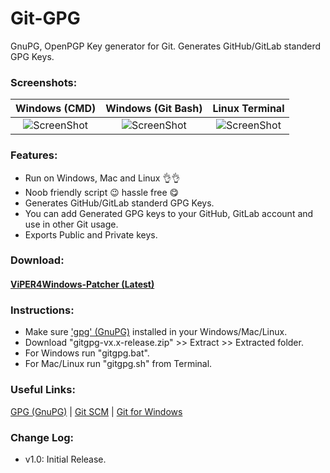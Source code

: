 # Git-GPG
GnuPG, OpenPGP Key generator for Git.
Generates GitHub/GitLab standerd GPG Keys.

### Screenshots:
Windows (CMD)            |  Windows (Git Bash)             |  Linux Terminal
:-------------------------:|:-------------------------:|:-------------------------:
![ScreenShot](/../screenshots/ScreenShot_20190416135900.png)  |  ![ScreenShot](/../screenshots/ScreenShot_20190416010434.png)  |  ![ScreenShot](/../screenshots/ScreenShot_20190416011015.png)

### Features:
* Run on Windows, Mac and Linux 👌👌
* Noob friendly script 😉 hassle free 😋
* Generates GitHub/GitLab standerd GPG Keys. 
* You can add Generated GPG keys to your GitHub, GitLab account and use in other Git usage.
* Exports Public and Private keys.

### Download:
#### [ViPER4Windows-Patcher (Latest)](https://github.com/metaspook/ViPER4Windows-Patcher/releases/download/v1.1/v4w-patcher-v1.1-release.zip)

### Instructions:
* Make sure ['gpg' (GnuPG)](https://gnupg.org/download/index.html) installed in your Windows/Mac/Linux.
* Download "gitgpg-vx.x-release.zip" >> Extract >> Extracted folder.
* For Windows run "gitgpg.bat".
* For Mac/Linux run "gitgpg.sh" from Terminal.

### Useful Links:
[GPG (GnuPG)](https://gnupg.org/download/index.html) | [Git SCM](https://git-scm.com/downloads) | [Git for Windows](https://gitforwindows.org)

### Change Log:
* v1.0: Initial Release.
